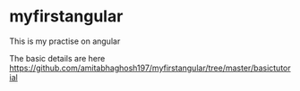# myfirstangular
This is my practise on angular

The basic details are here https://github.com/amitabhaghosh197/myfirstangular/tree/master/basictutorial
